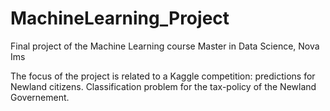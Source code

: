 # MachineLearning_Project

Final project of the Machine Learning course
Master in Data Science, Nova Ims

The focus of the project is related to a Kaggle competition: predictions for Newland citizens.
Classification problem for the tax-policy of the Newland Governement.
